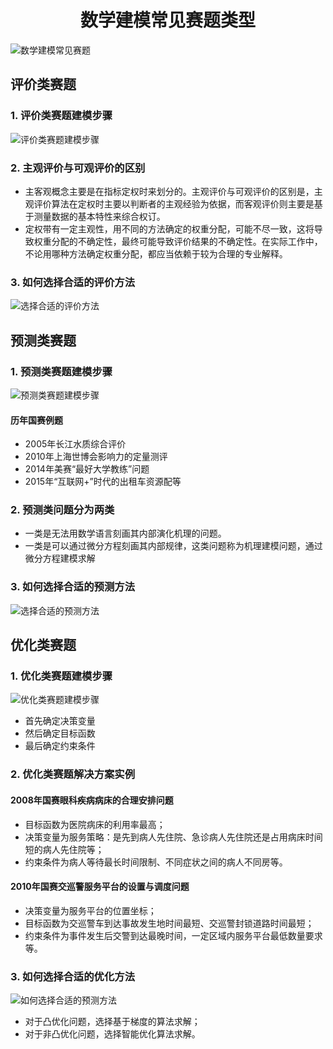 # <center>数学建模常见赛题类型</center>  
![数学建模常见赛题](img/各种赛题一览.png "数学建模各类赛题")

## 评价类赛题
### 1. 评价类赛题建模步骤  
![评价类赛题建模步骤](img/评价类赛题建模步骤.png "评价类赛题建模步骤")

### 2. 主观评价与可观评价的区别
* 主客观概念主要是在指标定权时来划分的。主观评价与可观评价的区别是，主观评价算法在定权时主要以判断者的主观经验为依据，而客观评价则主要是基于测量数据的基本特性来综合权订。
* 定权带有一定主观性，用不同的方法确定的权重分配，可能不尽一致，这将导致权重分配的不确定性，最终可能导致评价结果的不确定性。在实际工作中，不论用哪种方法确定权重分配，都应当依赖于较为合理的专业解释。

### 3. 如何选择合适的评价方法
![选择合适的评价方法](img/选择合适评价方法.png "选择合适的评价方法")

## 预测类赛题
### 1. 预测类赛题建模步骤
![预测类赛题建模步骤](img/预测类赛题建模步骤.png "预测类赛题建模步骤")
#### 历年国赛例题
* 2005年长江水质综合评价
* 2010年上海世博会影响力的定量测评
* 2014年美赛“最好大学教练”问题
* 2015年“互联网+”时代的出租车资源配等

### 2. 预测类问题分为两类
* 一类是无法用数学语言刻画其内部演化机理的问题。
* 一类是可以通过微分方程刻画其内部规律，这类问题称为机理建模问题，通过微分方程建模求解

### 3. 如何选择合适的预测方法
![选择合适的预测方法](img/选择合适预测方法.png "选择合适的评价方法")

## 优化类赛题
### 1. 优化类赛题建模步骤
![优化类赛题建模步骤](img/优化类赛题建模步.png "优化类赛题建模步骤")
* 首先确定决策变量
* 然后确定目标函数
* 最后确定约束条件

### 2. 优化类赛题解决方案实例
#### 2008年国赛眼科疾病病床的合理安排问题
* 目标函数为医院病床的利用率最高；
* 决策变量为服务策略：是先到病人先住院、急诊病人先住院还是占用病床时间短的病人先住院等；
* 约束条件为病人等待最长时间限制、不同症状之间的病人不同房等。

#### 2010年国赛交巡警服务平台的设置与调度问题
* 决策变量为服务平台的位置坐标；
* 目标函数为交巡警车到达事故发生地时间最短、交巡警封锁道路时间最短；
* 约束条件为事件发生后交警到达最晚时间，一定区域内服务平台最低数量要求等。


### 3. 如何选择合适的优化方法
![如何选择合适的预测方法](img/选择合适优化方法.png "如何选择合适的预测方法")
* 对于凸优化问题，选择基于梯度的算法求解；
* 对于非凸优化问题，选择智能优化算法求解。
